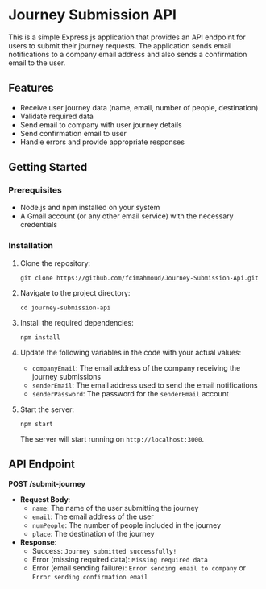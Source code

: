 # Journey Submission API

This is a simple Express.js application that provides an API endpoint for users to submit their journey requests. The application sends email notifications to a company email address and also sends a confirmation email to the user.

## Features

- Receive user journey data (name, email, number of people, destination)
- Validate required data
- Send email to company with user journey details
- Send confirmation email to user
- Handle errors and provide appropriate responses

## Getting Started

### Prerequisites

- Node.js and npm installed on your system
- A Gmail account (or any other email service) with the necessary credentials

### Installation

1. Clone the repository:

   ```
   git clone https://github.com/fcimahmoud/Journey-Submission-Api.git
   ```

2. Navigate to the project directory:

   ```
   cd journey-submission-api
   ```

3. Install the required dependencies:

   ```
   npm install
   ```

4. Update the following variables in the code with your actual values:

   - `companyEmail`: The email address of the company receiving the journey submissions
   - `senderEmail`: The email address used to send the email notifications
   - `senderPassword`: The password for the `senderEmail` account

5. Start the server:

   ```
   npm start
   ```

   The server will start running on `http://localhost:3000`.

## API Endpoint

**POST /submit-journey**

- **Request Body**:
  - `name`: The name of the user submitting the journey
  - `email`: The email address of the user
  - `numPeople`: The number of people included in the journey
  - `place`: The destination of the journey
- **Response**:
  - Success: `Journey submitted successfully!`
  - Error (missing required data): `Missing required data`
  - Error (email sending failure): `Error sending email to company` or `Error sending confirmation email`

